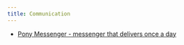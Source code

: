 ```yaml
---
title: Communication
---
```


- [Pony Messenger - messenger that delivers once a day](https://www.ponymessenger.com/)